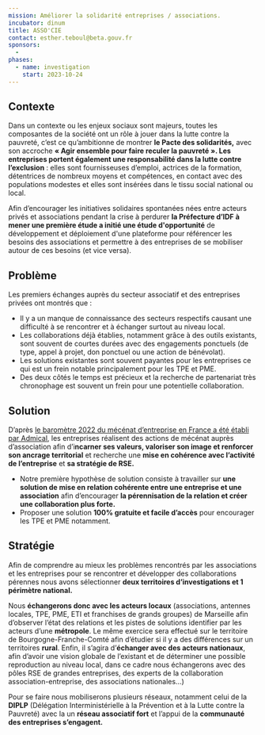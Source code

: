 ```yaml
---
mission: Améliorer la solidarité entreprises / associations.
incubator: dinum
title: ASSO'CIE
contact: esther.teboul@beta.gouv.fr
sponsors:
  - 
phases:
  - name: investigation
    start: 2023-10-24
---
```

## Contexte

Dans un contexte ou les enjeux sociaux sont majeurs, toutes les composantes de la société ont un rôle à jouer dans la lutte contre la pauvreté, c’est ce qu’ambitionne de montrer **le Pacte des solidarités,** avec son accroche **« Agir ensemble pour faire reculer la pauvreté ». Les entreprises portent également une responsabilité dans la lutte contre l’exclusion** : elles sont fournisseuses d’emploi, actrices de la formation, détentrices de nombreux moyens et compétences, en contact avec des populations modestes et elles sont insérées dans le tissu social national ou local.

Afin d’encourager les initiatives solidaires spontanées nées entre acteurs privés et associations pendant la crise à perdurer **la Préfecture d’IDF à mener une première étude a initié une étude d'opportunité** de développement et déploiement d'une plateforme pour référencer les besoins des associations et permettre à des entreprises de se mobiliser autour de ces besoins (et vice versa).

## Problème

Les premiers échanges auprès du secteur associatif et des entreprises privées ont montrés que :

- Il y a un manque de connaissance des secteurs respectifs causant une difficulté à se rencontrer et à échanger surtout au niveau local.
- Les collaborations déjà établies, notamment grâce à des outils existants, sont souvent de courtes durées avec des engagements ponctuels (de type, appel à projet, don ponctuel ou une action de bénévolat).
- Les solutions existantes sont souvent payantes pour les entreprises ce qui est un frein notable principalement pour les TPE et PME.
- Des deux côtés le temps est précieux et la recherche de partenariat très chronophage est souvent un frein pour une potentielle collaboration.

## Solution

D’après [le baromètre 2022 du mécénat d’entreprise en France a été établi par Admical](https://mecenatpublicprive.fr/barometre-du-mecenat-dentreprise-2022), les entreprises réalisent des actions de mécénat auprès d’association afin d’i**ncarner ses valeurs, valoriser son image et renforcer son ancrage territorial** et recherche une **mise en cohérence avec l’activité de l’entreprise** et **sa stratégie de RSE.** 

- Notre première hypothèse de solution consiste à travailler sur **une solution de mise en relation cohérente entre une entreprise et une association** afin d’encourager **la pérennisation de la relation et créer une collaboration plus forte.**
- Proposer une solution **100% gratuite et facile d’accès** pour encourager les TPE et PME notamment.

## Stratégie

Afin de comprendre au mieux les problèmes rencontrés par les associations et les entreprises pour se rencontrer et développer des collaborations pérennes nous avons sélectionner **deux territoires d’investigations et 1 périmètre national.** 

Nous **échangerons donc avec les acteurs locaux** (associations, antennes locales, TPE, PME, ETI et franchises de grands groupes) de Marseille afin d’observer l’état des relations et les pistes de solutions identifier par les acteurs d’une **métropole**. Le même exercice sera effectué sur le territoire de Bourgogne-Franche-Comté afin d’étudier si il y a des différences sur un territoires **rural**. Enfin, il s’agira d’**échanger avec des acteurs nationaux**, afin d’avoir une vision globale de l’existant et de déterminer une possible reproduction au niveau local, dans ce cadre nous échangerons avec des pôles RSE de grandes entreprises, des experts de la collaboration association-entreprise, des associations nationales…)

Pour se faire nous mobiliserons plusieurs réseaux, notamment celui de la **DIPLP** (Délégation Interministérielle à la Prévention et à la Lutte contre la Pauvreté) avec la un **réseau associatif fort** et l’appui de la **communauté des entreprises s’engagent.**
